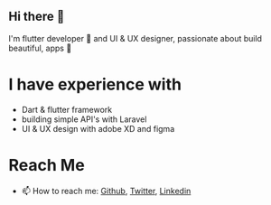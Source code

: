 ## Hi there 👋

I'm flutter developer 💙 and UI & UX designer, passionate about build beautiful,  apps 🚀

# I have experience with
- Dart & flutter framework
- building simple API's with Laravel
- UI & UX design with adobe XD and figma

# Reach Me 
- 📫 How to reach me: [Github](https://github.com/ammarbakheit), [Twitter](https://twitter.com/AmmarBakheit), [Linkedin](https://www.linkedin.com/in/ammar-m-bakheit-3723aa127)



